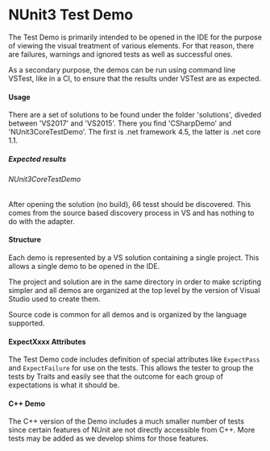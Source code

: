 # NUnit3 Test Demo #

The Test Demo is primarily intended to be opened in the IDE for the purpose of viewing the visual treatment of various elements. For that reason, there are failures, warnings and ignored tests as well as successful ones.

As a secondary purpose, the demos can be run using command line VSTest, like in a  CI, to ensure that the results under VSTest are as expected.

#### Usage

There are a set of solutions to be found under the folder 'solutions', diveded between 'VS2017' and 'VS2015'. There you find 'CSharpDemo' and 'NUnit3CoreTestDemo'.  The first is .net framework 4.5, the latter is .net core 1.1.  

##### Expected results

###### NUnit3CoreTestDemo
After opening the solution (no build), 66 tesst should be discovered.  This comes from the source based discovery process in VS and has nothing to do with the adapter.





#### Structure ####

Each demo is represented by a VS solution containing a single project. This allows a single demo to be opened in the IDE. 

The project and solution are in the same directory in order to make scripting simpler and all demos are organized at the top level by the version of Visual Studio used to create them.

Source code is common for all demos and is organized by the language supported.

#### ExpectXxxx Attributes

The Test Demo code includes definition of special attributes like `ExpectPass` and `ExpectFailure` for use on the tests. This allows the tester to group the tests by Traits and easily see that the outcome for each group of expectations is what it should be.

#### C++ Demo ####

The C++ version of the Demo includes a much smaller number of tests since certain features of NUnit are not directly accessible from C++. More tests may be added as we develop shims for those features.